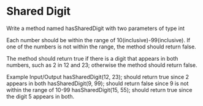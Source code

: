 # Shared Digit

Write a method named hasSharedDigit with two parameters of type int

Each number should be within the range of 10(inclusive)-99(inclusive).  If one of the
numbers is not within the range, the method should return false.

The method should return true if there is a digit that appears in both numbers, such as 2 in 12
and 23; otherwise the method should return false.

Example Input/Output
hasSharedDigit(12, 23); should return true since 2 appears in both
hasSharedDigit(9, 99); should return false since 9 is not within the range of 10-99
hasSharedDigit(15, 55); should return true since the digit 5 appears in both.

